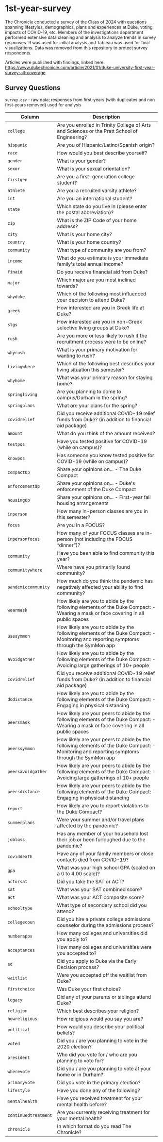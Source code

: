 # 1st-year-survey

The Chronicle conducted a survey of the Class of 2024 with questions spanning lifestyles, demographics, plans and experiences at Duke, voting, impacts of COVID-19, etc. Members of the investigations department performed extensive data cleaning and analysis to analyze trends in survey responses. R was used for initial analysis and Tableau was used for final visualizations. Data was removed from this repository to protect survey respondents. 

Articles were published with findings, linked here: https://www.dukechronicle.com/article/2021/01/duke-university-first-year-survey-all-coverage


## Survey Questions

`survey.csv` - raw data; responses from first-years (with duplicates and non first-years removed) used for analysis

Column | Description
---------|-------------
`college` | Are you enrolled in Trinity College of Arts and Sciences or the Pratt School of Engineering?
`hispanic` | Are you of Hispanic/Latino/Spanish origin?
`race` | How would you best describe yourself?
`gender` | What is your gender?
`sexor` | What is your sexual orientation?
`firstgen` | Are you a first-generation college student?
`athlete` | Are you a recruited varsity athlete?
`int` | Are you an international student?
`state` | Which state do you live in (please enter the postal abbreviation)?
`zip` | What is the ZIP Code of your home address?
`city` | What is your home city?
`country` | What is your home country?
`community` | What type of community are you from?
`income` | What do you estimate is your immediate family's total annual income?
`finaid` | Do you receive financial aid from Duke?
`major` | Which major are you most inclined towards?
`whyduke` | Which of the following most influenced your decision to attend Duke?
`greek` | How interested are you in Greek life at Duke?
`slgs` | How interested are you in non-Greek selective living groups at Duke?
`rush` | Are you more or less likely to rush if the recruitment process were to be online?
`whyrush` | What is your primary motivation for wanting to rush?
`livingwhere` | Which of the following best describes your living situation this semester?
`whyhome` | What was your primary reason for staying home?
`springliving` | Are you planning to come to campus/Durham in the spring?
`springplans` | What are your plans for the spring?
`covidrelief` | Did you receive additional COVID-19 relief funds from Duke? (in addition to financial aid package)
`amount` | What do you think of the amount received?
`testpos` | Have you tested positive for COVID-19 (while on campus)?
`knowpos` | Has someone you know tested positive for COVID-19 (while on campus)?
`compactOp` | Share your opinions on... - The Duke Compact
`enforcementOp` | Share your opinions on... - Duke's enforcement of the Duke Compact
`housingOp` | Share your opinions on... - First-year fall housing arrangements
`inperson` | How many in-person classes are you in this semester?
`focus` | Are you in a FOCUS?
`inpersonfocus` | How many of your FOCUS classes are in-person (not including the FOCUS “dinner”)?
`community` | Have you been able to find community this year?
`communitywhere` | Where have you primarily found community?
`pandemiccommunity` | How much do you think the pandemic has negatively affected your ability to find community?
`wearmask` | How likely are you to abide by the following elements of the Duke Compact: - Wearing a mask or face covering in all public spaces
`usesymmon` | How likely are you to abide by the following elements of the Duke Compact: - Monitoring and reporting symptoms through the SymMon app
`avoidgather` | How likely are you to abide by the following elements of the Duke Compact: - Avoiding large gatherings of 10+ people
`covidrelief` | Did you receive additional COVID-19 relief funds from Duke? (in addition to financial aid package)
`dodistance` | How likely are you to abide by the following elements of the Duke Compact: - Engaging in physical distancing
`peersmask` | How likely are your peers to abide by the following elements of the Duke Compact: - Wearing a mask or face covering in all public spaces
`peerssymmon` | How likely are your peers to abide by the following elements of the Duke Compact: - Monitoring and reporting symptoms through the SymMon app
`peersavoidgather` | How likely are your peers to abide by the following elements of the Duke Compact: - Avoiding large gatherings of 10+ people
`peersdistance` | How likely are your peers to abide by the following elements of the Duke Compact: - Engaging in physical distancing
`report` | How likely are you to report violations to the Duke Compact?
`summerplans` | Were your summer and/or travel plans affected by the pandemic?
`jobloss` | Has any member of your household lost their job or been furloughed due to the pandemic?
`coviddeath` | Have any of your family members or close contacts died from COVID-19?
`gpa` | What was your high school GPA (scaled on a 0 to 4.00 scale)?
`actorsat` | Did you take the SAT or ACT?
`sat` | What was your SAT combined score?
`act` | What was your ACT composite score?
`schooltype` | What type of secondary school did you attend?
`collegecoun` | Did you hire a private college admissions counselor during the admissions process?
`numberapps` | How many colleges and universities did you apply to?
`acceptances` | How many colleges and universities were you accepted to?
`ed` | Did you apply to Duke via the Early Decision process?
`waitlist` | Were you accepted off the waitlist from Duke?
`firstchoice` | Was Duke your first choice?
`legacy` | Did any of your parents or siblings attend Duke?
`religion` | Which best describes your religion?
`howreligious` | How religious would you say you are?
`political` | How would you describe your political beliefs?
`voted` | Did you / are you planning to vote in the 2020 election?
`president` | Who did you vote for / who are you planning to vote for?
`wherevote` | Did you / are you planning to vote at your home or in Durham?
`primaryvote` | Did you vote in the primary election?
`lifestyle` | Have you done any of the following?
`mentalhealth` | Have you received treatment for your mental health before?
`continuedtreatment` | Are you currently receiving treatment for your mental health?
`chronicle` | In which format do you read The Chronicle?
